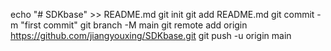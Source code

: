 echo "# SDKbase" >> README.md
git init
git add README.md
git commit -m "first commit"
git branch -M main
git remote add origin https://github.com/jiangyouxing/SDKbase.git
git push -u origin main
